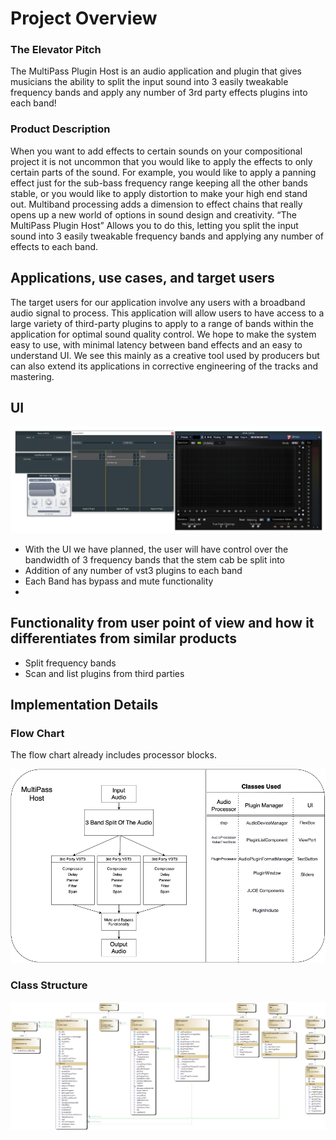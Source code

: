 # Project Overview

### The Elevator Pitch
The MultiPass Plugin Host is an audio application and plugin that gives musicians the ability to split the input sound into 3 easily tweakable frequency bands and apply any number of 3rd party effects plugins into each band!


### Product Description

When you want to add effects to certain sounds on your compositional project it is not uncommon that you would like to apply the effects to only certain parts of the sound. For example, you would like to apply a panning effect just for the sub-bass frequency range keeping all the other bands stable, or you would like to apply distortion to make your high end stand out. Multiband processing adds a dimension to effect chains that really opens up a new world of options in sound design and creativity. 
“The MultiPass Plugin Host” Allows you to do this, letting you split the input sound into 3 easily tweakable frequency bands and applying any number of effects to each band.


## Applications, use cases, and target users 

The target users for our application involve any users with a broadband audio signal to process. This application will allow users to have access to a large variety of third-party plugins to apply to a range of bands within the application for optimal sound quality control. We hope to make the system easy to use, with minimal latency between band effects and an easy to understand UI. We see this mainly as a creative tool used by producers but can also extend its applications in corrective engineering of the tracks and mastering.

## UI
![UI/UX](Images/UI.jpg)
- With the UI we have planned, the user will have control over the bandwidth of 3 frequency bands that the stem cab be split into
- Addition of any number of vst3 plugins to each band
- Each Band has bypass and mute functionality
- 
## Functionality from user point of view and how it differentiates from similar products 

-	Split frequency bands
-	Scan and list plugins from third parties

## Implementation Details

### Flow Chart

The flow chart already includes processor blocks.

![flow_chart](Images/Flow.png)

### Class Structure

![Class Structure](Images/classstructure.png)

